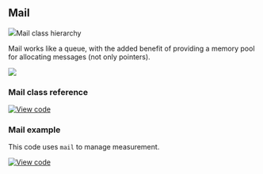 ## Mail

<span class="images">![](https://os.mbed.com/docs/v5.11/mbed-os-api-doxy/classrtos_1_1_mail.png)<span>Mail class hierarchy</span></span>

Mail works like a queue, with the added benefit of providing a memory pool for allocating messages (not only pointers).

<span class="images">![](https://s3-us-west-2.amazonaws.com/mbed-os-docs-images/mail_queue.png)</span>

### Mail class reference

[![View code](https://www.mbed.com/embed/?type=library)](https://os.mbed.com/docs/v5.11/mbed-os-api-doxy/classrtos_1_1_mail.html)

### Mail example

This code uses `mail` to manage measurement.

[![View code](https://www.mbed.com/embed/?url=https://os.mbed.com/teams/mbed_example/code/rtos_mail/)](https://os.mbed.com/teams/mbed_example/code/rtos_mail/file/9a5d61ef4113/main.cpp)
